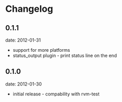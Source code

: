 # Changelog

## 0.1.1
date: 2012-01-31

 - support for more platforms
 - status_output plugin - print status line on the end

## 0.1.0
date: 2012-01-30

 - initial release - compability with rvm-test
